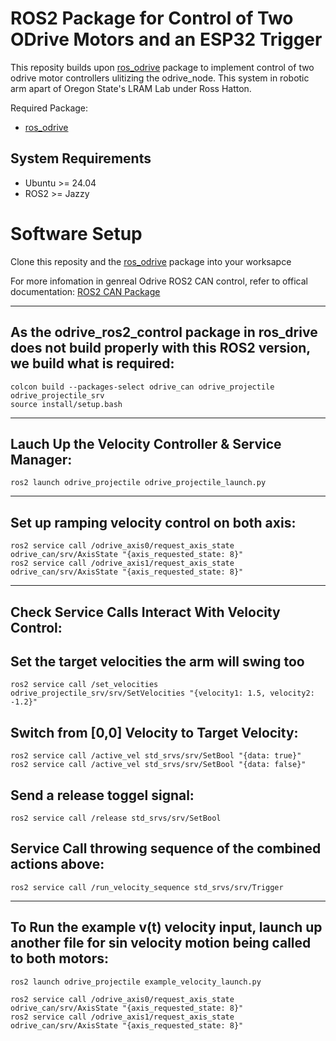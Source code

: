 # ROS2 Package for Control of Two ODrive Motors and an ESP32 Trigger

This reposity builds upon [ros_odrive](https://github.com/odriverobotics/ros_odrive) package to implement control of two odrive motor controllers ulitizing the odrive_node. This system in robotic arm apart of Oregon State's LRAM Lab under Ross Hatton.

Required Package:

- [ros_odrive](https://github.com/odriverobotics/ros_odrive)

## System Requirements

- Ubuntu >= 24.04
- ROS2 >= Jazzy

# Software Setup

Clone this reposity and the [ros_odrive](https://github.com/odriverobotics/ros_odrive) package into your worksapce

For more infomation in genreal Odrive ROS2 CAN control, refer to offical documentation: [ROS2 CAN Package](https://docs.odriverobotics.com/v/latest/guides/ros-package.html)

-----------------------
As the odrive_ros2_control package in ros_drive does not build properly with this ROS2 version, we build what is required:
-----------------------
```
colcon build --packages-select odrive_can odrive_projectile odrive_projectile_srv 
source install/setup.bash
```
-----------------------
Lauch Up the Velocity Controller & Service Manager:
-----------------------
```
ros2 launch odrive_projectile odrive_projectile_launch.py
```
-----------------------
Set up ramping velocity control on both axis:
-----------------------
```
ros2 service call /odrive_axis0/request_axis_state odrive_can/srv/AxisState "{axis_requested_state: 8}"
ros2 service call /odrive_axis1/request_axis_state odrive_can/srv/AxisState "{axis_requested_state: 8}"
```
-----------------------
Check Service Calls Interact With Velocity Control:
-----------------------

## Set the target velocities the arm will swing too
```
ros2 service call /set_velocities odrive_projectile_srv/srv/SetVelocities "{velocity1: 1.5, velocity2: -1.2}"
```

## Switch from [0,0] Velocity to Target Velocity:
```
ros2 service call /active_vel std_srvs/srv/SetBool "{data: true}"
ros2 service call /active_vel std_srvs/srv/SetBool "{data: false}"
```
## Send a release toggel signal:
```
ros2 service call /release std_srvs/srv/SetBool
```
## Service Call throwing sequence of the combined actions above:
```
ros2 service call /run_velocity_sequence std_srvs/srv/Trigger
```

-----------------------
To Run the example v(t) velocity input, launch up another file for sin velocity motion being called to both motors: 
-----------------------
```
ros2 launch odrive_projectile example_velocity_launch.py

ros2 service call /odrive_axis0/request_axis_state odrive_can/srv/AxisState "{axis_requested_state: 8}"
ros2 service call /odrive_axis1/request_axis_state odrive_can/srv/AxisState "{axis_requested_state: 8}"
```
